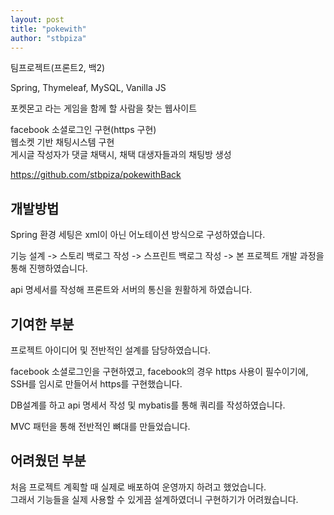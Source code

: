 ```yaml
---
layout: post
title: "pokewith"
author: "stbpiza"
---
```



팀프로젝트(프론트2, 백2)   

Spring, Thymeleaf, MySQL, Vanilla JS

포켓몬고 라는 게임을 함께 할 사람을 찾는 웹사이트   

facebook 소셜로그인 구현(https 구현)   
웹소켓 기반 채팅시스템 구현   
게시글 작성자가 댓글 채택시, 채택 대생자들과의 채팅방 생성   

<a href="https://github.com/stbpiza/pokewithBack">https://github.com/stbpiza/pokewithBack</a>   

## 개발방법

Spring 환경 세팅은 xml이 아닌 어노테이션 방식으로 구성하였습니다.   
   
기능 설계 -> 스토리 백로그 작성 -> 스프린트 백로그 작성 -> 본 프로젝트 개발 과정을 통해 진행하였습니다.   
   
api 명세서를 작성해 프론트와 서버의 통신을 원활하게 하였습니다.   

## 기여한 부분

프로젝트 아이디어 및 전반적인 설계를 담당하였습니다.   

facebook 소셜로그인을 구현하였고, facebook의 경우 https 사용이 필수이기에,   
SSH를 임시로 만들어서 https를 구현했습니다.   

DB설계를 하고 api 명세서 작성 및 mybatis를 통해 쿼리를 작성하였습니다.   

MVC 패턴을 통해 전반적인 뼈대를 만들었습니다. 

## 어려웠던 부분

처음 프로젝트 계획할 때 실제로 배포하여 운영까지 하려고 했었습니다.   
그래서 기능들을 실제 사용할 수 있게끔 설계하였더니 구현하기가 어려웠습니다.   

